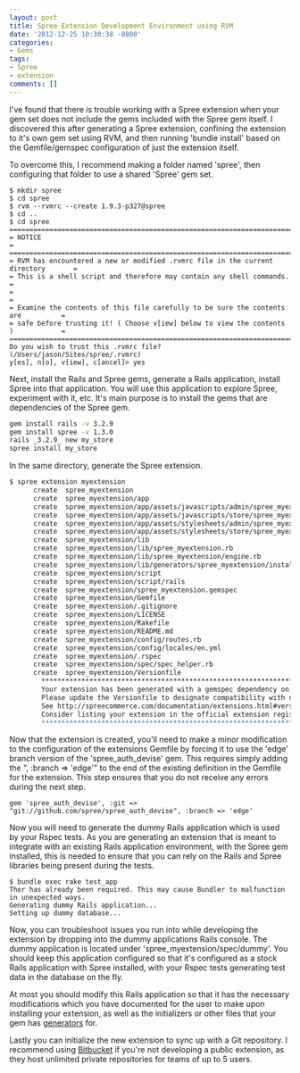 ```yaml
---
layout: post
title: Spree Extension Development Environment using RVM
date: '2012-12-25 10:30:38 -0800'
categories:
- Gems
tags:
- Spree
- extension
comments: []
---
```


I've found that there is trouble working with a Spree extension when your gem
set does not include the gems included with the Spree gem itself. I discovered
this after generating a Spree extension, confining the extension to it's own gem
set using RVM, and then running 'bundle install' based on the Gemfile/gemspec
configuration of just the extension itself.

To overcome this, I recommend making a folder named 'spree', then configuring
that folder to use a shared 'Spree' gem set.
<!--more-->

``` shell
$ mkdir spree
$ cd spree
$ rvm --rvmrc --create 1.9.3-p327@spree
$ cd ..
$ cd spree
====================================================================================
= NOTICE                                                                           =
====================================================================================
= RVM has encountered a new or modified .rvmrc file in the current directory       =
= This is a shell script and therefore may contain any shell commands.             =
=                                                                                  =
= Examine the contents of this file carefully to be sure the contents are          =
= safe before trusting it! ( Choose v[iew] below to view the contents )            =
====================================================================================
Do you wish to trust this .rvmrc file? (/Users/jason/Sites/spree/.rvmrc)
y[es], n[o], v[iew], c[ancel]> yes
```

Next, install the Rails and Spree gems, generate a Rails application, install
Spree into that application. You will use this application to explore Spree,
experiment with it, etc. It's main purpose is to install the gems that are
dependencies of the Spree gem.

```bash
gem install rails -v 3.2.9
gem install spree -v 1.3.0
rails _3.2.9_ new my_store
spree install my_store
```

In the same directory, generate the Spree extension.

```bash
$ spree extension myextension
      create  spree_myextension
      create  spree_myextension/app
      create  spree_myextension/app/assets/javascripts/admin/spree_myextension.js
      create  spree_myextension/app/assets/javascripts/store/spree_myextension.js
      create  spree_myextension/app/assets/stylesheets/admin/spree_myextension.css
      create  spree_myextension/app/assets/stylesheets/store/spree_myextension.css
      create  spree_myextension/lib
      create  spree_myextension/lib/spree_myextension.rb
      create  spree_myextension/lib/spree_myextension/engine.rb
      create  spree_myextension/lib/generators/spree_myextension/install/install_generator.rb
      create  spree_myextension/script
      create  spree_myextension/script/rails
      create  spree_myextension/spree_myextension.gemspec
      create  spree_myextension/Gemfile
      create  spree_myextension/.gitignore
      create  spree_myextension/LICENSE
      create  spree_myextension/Rakefile
      create  spree_myextension/README.md
      create  spree_myextension/config/routes.rb
      create  spree_myextension/config/locales/en.yml
      create  spree_myextension/.rspec
      create  spree_myextension/spec/spec_helper.rb
      create  spree_myextension/Versionfile
        ********************************************************************************
        Your extension has been generated with a gemspec dependency on Spree 1.3.0.
        Please update the Versionfile to designate compatibility with different versions of Spree.
        See http://spreecommerce.com/documentation/extensions.html#versionfile
        Consider listing your extension in the official extension registry http://spreecommerce.com/extensions"
        ********************************************************************************
```

Now that the extension is created, you'll need to make a minor modification to
the configuration of the extensions Gemfile by forcing it to use the 'edge'
branch version of the 'spree_auth_devise' gem. This requires simply adding the
", :branch => 'edge'" to the end of the existing definition in the Gemfile for
the extension. This step ensures that you do not receive any errors during the
next step.

``` shell
gem 'spree_auth_devise', :git => "git://github.com/spree/spree_auth_devise", :branch => 'edge'
```

Now you will need to generate the dummy Rails application which is used by your
Rspec tests. As you are generating an extension that is meant to integrate with
an existing Rails application environment, with the Spree gem installed, this is
needed to ensure that you can rely on the Rails and Spree libraries being
present during the tests.

``` shell
$ bundle exec rake test_app
Thor has already been required. This may cause Bundler to malfunction in unexpected ways.
Generating dummy Rails application...
Setting up dummy database...
```

Now, you can troubleshoot issues you run into while developing the extension by
dropping into the dummy applications Rails console. The dummy application is
located under 'spree_myextension/spec/dummy'. You should keep this application
configured so that it's configured as a stock Rails application with Spree
installed, with your Rspec tests generating test data in the database on the fly.

At most you should modify this Rails application so that it has the necessary
modifications which you have documented for the user to make upon installing
your extension, as well as the initializers or other files that your gem has
[generators] for.

Lastly you can initialize the new extension to sync up with a Git repository. I
recommend using [Bitbucket] if you're not developing a
public extension, as they host unlimited private repositories for teams of up
to 5 users.

[Bitbucket]: https://bitbucket.org/
[generators]: http://guides.rubyonrails.org/generators.html
